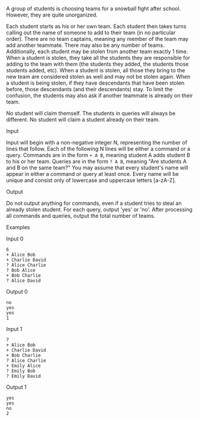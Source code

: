 A group of students is choosing teams for a snowball fight after school. However, they are quite unorganized.

Each student starts as his or her own team. Each student then takes turns calling out the name of someone to add to their team (in no particular order). There are no team captains, meaning any member of the team may add another teammate. There may also be any number of teams. Additionally, each student may be stolen from another team exactly 1 time. When a student is stolen, they take all the students they are responsible for adding to the team with them (the students they added, the students those students added, etc). When a student is stolen, all those they bring to the new team are considered stolen as well and may not be stolen again. When a student is being stolen, if they have descendants that have been stolen before, those descendants (and their descendants) stay. To limit the confusion, the students may also ask if another teammate is already on their team.

No student will claim themself. The students in queries will always be different. No student will claim a student already on their team.

Input

Input will begin with a non-negative integer N, representing the number of lines that follow. Each of the following N lines will be either a command or a query. Commands are in the form `+ A B`, meaning student A adds student B to his or her team. Queries are in the form `? A B`, meaning "Are students A and B on the same team?" You may assume that every student's name will appear in either a command or query at least once. Every name will be unique and consist only of lowercase and uppercase letters [a-zA-Z].

Output

Do not output anything for commands, even if a student tries to steal an already stolen student. For each query, output 'yes' or 'no'. After processing all commands and queries, output the total number of teams.

Examples

Input 0
```
6
+ Alice Bob
+ Charlie David
? Alice Charlie
? Bob Alice
+ Bob Charlie
? Alice David
```

Output 0
```
no
yes
yes
1
```

Input 1
```
7
+ Alice Bob
+ Charlie David
+ Bob Charlie
? Alice Charlie
+ Emily Alice
? Emily Bob
? Emily David
```

Output 1
```
yes
yes
no
2
```
